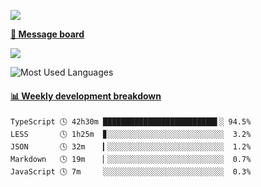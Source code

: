[![](https://count.getloli.com/get/@SmaIIstars.github.readme)](https://count.getloli.com/)


[**💬 Message board**](https://chat.getloli.com/room/@SmaIIstars.github)

[![](https://chat.getloli.com/room/@SmaIIstars.github/svg?width=600&height=100&limit=20&theme=light&fontSize=14)](https://chat.getloli.com/room/@SmaIIstars.github)


![Most Used Languages](https://github-readme-stats.vercel.app/api/top-langs/?username=SmaIIstars&theme=dark&layout=compact)

<!-- waka-box start -->
#### <a href="https://gist.github.com/e31f5e1b7a15ee54e2fc8fca68aa5e2b" target="_blank">📊 Weekly development breakdown</a>
```text
TypeScript 🕓 42h30m █████████████████████████▌░ 94.5%
LESS       🕓 1h25m  ▊░░░░░░░░░░░░░░░░░░░░░░░░░░  3.2%
JSON       🕓 32m    ▎░░░░░░░░░░░░░░░░░░░░░░░░░░  1.2%
Markdown   🕓 19m    ▏░░░░░░░░░░░░░░░░░░░░░░░░░░  0.7%
JavaScript 🕓 7m     ░░░░░░░░░░░░░░░░░░░░░░░░░░░  0.3%
```
<!-- Powered by https://github.com/YouEclipse/waka-box-go . -->
<!-- waka-box end -->
